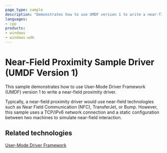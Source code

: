 ```yaml
---
page_type: sample
description: "Demonstrates how to use UMDF version 1 to write a near-field proximity driver."
languages:
- cpp
products:
- windows
- windows-wdk
---
```


<!---
    name: Near-Field Proximity Sample Driver (UMDF Version 1)
    platform: UMDF1
    language: cpp
    category: Proximity
    description: Demonstrates how to use UMDF version 1 to write a near-field proximity driver.
    samplefwlink: http://go.microsoft.com/fwlink/p/?LinkId=620200
--->

# Near-Field Proximity Sample Driver (UMDF Version 1)

This sample demonstrates how to use User-Mode Driver Framework (UMDF) version 1 to write a near-field proximity driver.

Typically, a near-field proximity driver would use near-field technologies such as Near Field Communication (NFC), TransferJet, or Bump. However, this sample uses a TCP/IPv6 network connection and a static configuration between two machines to simulate near-field interaction.

## Related technologies

[User-Mode Driver Framework](http://msdn.microsoft.com/en-us/library/windows/hardware/ff560456)
